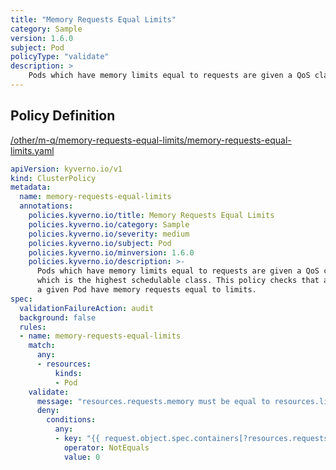 ```yaml
---
title: "Memory Requests Equal Limits"
category: Sample
version: 1.6.0
subject: Pod
policyType: "validate"
description: >
    Pods which have memory limits equal to requests are given a QoS class of Guaranteed which is the highest schedulable class. This policy checks that all containers in a given Pod have memory requests equal to limits.
---
```


## Policy Definition
<a href="https://github.com/kyverno/policies/raw/main//other/m-q/memory-requests-equal-limits/memory-requests-equal-limits.yaml" target="-blank">/other/m-q/memory-requests-equal-limits/memory-requests-equal-limits.yaml</a>

```yaml
apiVersion: kyverno.io/v1
kind: ClusterPolicy
metadata:
  name: memory-requests-equal-limits
  annotations:
    policies.kyverno.io/title: Memory Requests Equal Limits
    policies.kyverno.io/category: Sample
    policies.kyverno.io/severity: medium
    policies.kyverno.io/subject: Pod
    policies.kyverno.io/minversion: 1.6.0
    policies.kyverno.io/description: >-
      Pods which have memory limits equal to requests are given a QoS class of Guaranteed
      which is the highest schedulable class. This policy checks that all containers in
      a given Pod have memory requests equal to limits.
spec:
  validationFailureAction: audit
  background: false
  rules:
  - name: memory-requests-equal-limits
    match:
      any:
      - resources:
          kinds:
          - Pod
    validate:
      message: "resources.requests.memory must be equal to resources.limits.memory"
      deny:
        conditions:
          any:
          - key: "{{ request.object.spec.containers[?resources.requests.memory!=resources.limits.memory] | length(@) }}"
            operator: NotEquals
            value: 0

```
